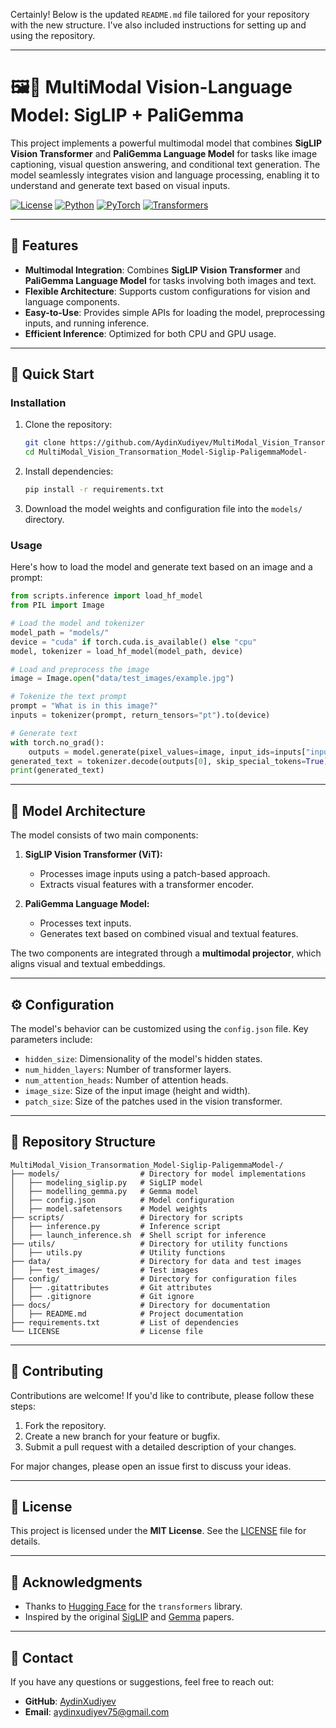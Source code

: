 Certainly! Below is the updated `README.md` file tailored for your repository with the new structure. I've also included instructions for setting up and using the repository.

---

# 🖼️📝 MultiModal Vision-Language Model: SigLIP + PaliGemma
This project implements a powerful multimodal model that combines **SigLIP Vision Transformer** and **PaliGemma Language Model** for tasks like image captioning, visual question answering, and conditional text generation. The model seamlessly integrates vision and language processing, enabling it to understand and generate text based on visual inputs.

[![License](https://img.shields.io/badge/License-MIT-blue.svg)](LICENSE)
[![Python](https://img.shields.io/badge/Python-3.8%2B-blue)](https://www.python.org/)
[![PyTorch](https://img.shields.io/badge/PyTorch-2.0%2B-orange)](https://pytorch.org/)
[![Transformers](https://img.shields.io/badge/Transformers-4.30%2B-yellow)](https://huggingface.co/transformers/)

---

## 🌟 Features

- **Multimodal Integration**: Combines **SigLIP Vision Transformer** and **PaliGemma Language Model** for tasks involving both images and text.
- **Flexible Architecture**: Supports custom configurations for vision and language components.
- **Easy-to-Use**: Provides simple APIs for loading the model, preprocessing inputs, and running inference.
- **Efficient Inference**: Optimized for both CPU and GPU usage.

---

## 🚀 Quick Start

### Installation

1. Clone the repository:
   ```bash
   git clone https://github.com/AydinXudiyev/MultiModal_Vision_Transormation_Model-Siglip-PaligemmaModel-.git
   cd MultiModal_Vision_Transormation_Model-Siglip-PaligemmaModel-
   ```

2. Install dependencies:
   ```bash
   pip install -r requirements.txt
   ```

3. Download the model weights and configuration file into the `models/` directory.

### Usage

Here's how to load the model and generate text based on an image and a prompt:

```python
from scripts.inference import load_hf_model
from PIL import Image

# Load the model and tokenizer
model_path = "models/"
device = "cuda" if torch.cuda.is_available() else "cpu"
model, tokenizer = load_hf_model(model_path, device)

# Load and preprocess the image
image = Image.open("data/test_images/example.jpg")

# Tokenize the text prompt
prompt = "What is in this image?"
inputs = tokenizer(prompt, return_tensors="pt").to(device)

# Generate text
with torch.no_grad():
    outputs = model.generate(pixel_values=image, input_ids=inputs["input_ids"])
generated_text = tokenizer.decode(outputs[0], skip_special_tokens=True)
print(generated_text)
```

---

## 🧠 Model Architecture

The model consists of two main components:

1. **SigLIP Vision Transformer (ViT):**
   - Processes image inputs using a patch-based approach.
   - Extracts visual features with a transformer encoder.

2. **PaliGemma Language Model:**
   - Processes text inputs.
   - Generates text based on combined visual and textual features.

The two components are integrated through a **multimodal projector**, which aligns visual and textual embeddings.

---

## ⚙️ Configuration

The model's behavior can be customized using the `config.json` file. Key parameters include:

- `hidden_size`: Dimensionality of the model's hidden states.
- `num_hidden_layers`: Number of transformer layers.
- `num_attention_heads`: Number of attention heads.
- `image_size`: Size of the input image (height and width).
- `patch_size`: Size of the patches used in the vision transformer.

---

## 📂 Repository Structure

```
MultiModal_Vision_Transormation_Model-Siglip-PaligemmaModel-/
├── models/                  # Directory for model implementations
│   ├── modeling_siglip.py   # SigLIP model
│   ├── modelling_gemma.py   # Gemma model
│   ├── config.json          # Model configuration
│   ├── model.safetensors    # Model weights
├── scripts/                 # Directory for scripts
│   ├── inference.py         # Inference script
│   ├── launch_inference.sh  # Shell script for inference
├── utils/                   # Directory for utility functions
│   ├── utils.py             # Utility functions
├── data/                    # Directory for data and test images
│   ├── test_images/         # Test images
├── config/                  # Directory for configuration files
│   ├── .gitattributes       # Git attributes
│   ├── .gitignore           # Git ignore
├── docs/                    # Directory for documentation
│   ├── README.md            # Project documentation
├── requirements.txt         # List of dependencies
└── LICENSE                  # License file
```

---

## 🤝 Contributing

Contributions are welcome! If you'd like to contribute, please follow these steps:

1. Fork the repository.
2. Create a new branch for your feature or bugfix.
3. Submit a pull request with a detailed description of your changes.

For major changes, please open an issue first to discuss your ideas.

---

## 📜 License

This project is licensed under the **MIT License**. See the [LICENSE](LICENSE) file for details.

---

## 🙏 Acknowledgments

- Thanks to [Hugging Face](https://huggingface.co/) for the `transformers` library.
- Inspired by the original [SigLIP](https://arxiv.org/abs/xxxx.xxxx) and [Gemma](https://arxiv.org/abs/xxxx.xxxx) papers.

---

## 📧 Contact

If you have any questions or suggestions, feel free to reach out:

- **GitHub**: [AydinXudiyev](https://github.com/AydinXudiyev)
- **Email**: [aydinxudiyev75@gmail.com](mailto:aydinxudiyev75@gmail.com)
